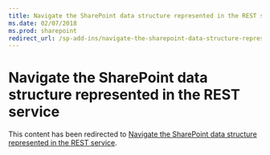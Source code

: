 ```yaml
---
title: Navigate the SharePoint data structure represented in the REST service
ms.date: 02/07/2018
ms.prod: sharepoint
redirect_url: /sp-add-ins/navigate-the-sharepoint-data-structure-represented-in-the-rest-service
---
```



# Navigate the SharePoint data structure represented in the REST service

This content has been redirected to [Navigate the SharePoint data structure represented in the REST service](../../sp-add-ins/navigate-the-sharepoint-data-structure-represented-in-the-rest-service.md).
